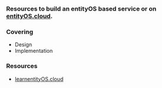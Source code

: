 ### Resources to build an entityOS based service or on <a href="https://entityos.cloud" target="_blank">entityOS.cloud</a>.

### Covering
- Design
- Implementation

### Resources
- <a href="https://learn.entityos.cloud" target="_blank">learnentityOS.cloud</a>
